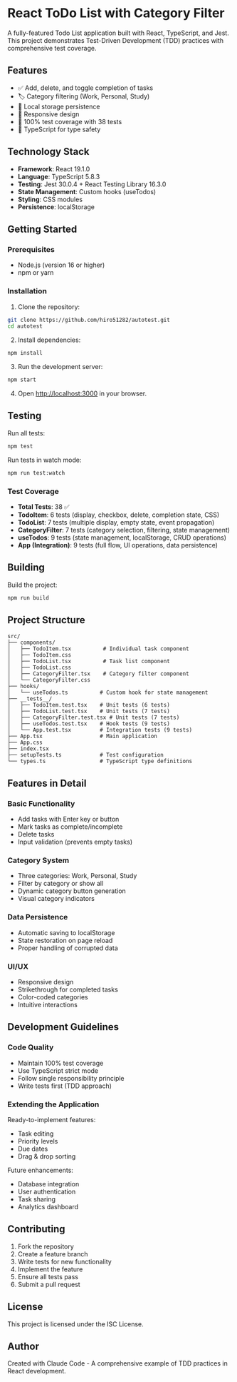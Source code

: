# React ToDo List with Category Filter

A fully-featured Todo List application built with React, TypeScript, and Jest. This project demonstrates Test-Driven Development (TDD) practices with comprehensive test coverage.

## Features

- ✅ Add, delete, and toggle completion of tasks
- 🏷️ Category filtering (Work, Personal, Study)
- 💾 Local storage persistence
- 📱 Responsive design
- 🧪 100% test coverage with 38 tests
- 🔷 TypeScript for type safety

## Technology Stack

- **Framework**: React 19.1.0
- **Language**: TypeScript 5.8.3
- **Testing**: Jest 30.0.4 + React Testing Library 16.3.0
- **State Management**: Custom hooks (useTodos)
- **Styling**: CSS modules
- **Persistence**: localStorage

## Getting Started

### Prerequisites

- Node.js (version 16 or higher)
- npm or yarn

### Installation

1. Clone the repository:
```bash
git clone https://github.com/hiro51282/autotest.git
cd autotest
```

2. Install dependencies:
```bash
npm install
```

3. Run the development server:
```bash
npm start
```

4. Open [http://localhost:3000](http://localhost:3000) in your browser.

## Testing

Run all tests:
```bash
npm test
```

Run tests in watch mode:
```bash
npm run test:watch
```

### Test Coverage

- **Total Tests**: 38 ✅
- **TodoItem**: 6 tests (display, checkbox, delete, completion state, CSS)
- **TodoList**: 7 tests (multiple display, empty state, event propagation)
- **CategoryFilter**: 7 tests (category selection, filtering, state management)
- **useTodos**: 9 tests (state management, localStorage, CRUD operations)
- **App (Integration)**: 9 tests (full flow, UI operations, data persistence)

## Building

Build the project:
```bash
npm run build
```

## Project Structure

```
src/
├── components/
│   ├── TodoItem.tsx          # Individual task component
│   ├── TodoItem.css
│   ├── TodoList.tsx          # Task list component
│   ├── TodoList.css
│   ├── CategoryFilter.tsx    # Category filter component
│   └── CategoryFilter.css
├── hooks/
│   └── useTodos.ts          # Custom hook for state management
├── __tests__/
│   ├── TodoItem.test.tsx    # Unit tests (6 tests)
│   ├── TodoList.test.tsx    # Unit tests (7 tests)
│   ├── CategoryFilter.test.tsx # Unit tests (7 tests)
│   ├── useTodos.test.tsx    # Hook tests (9 tests)
│   └── App.test.tsx         # Integration tests (9 tests)
├── App.tsx                  # Main application
├── App.css
├── index.tsx
├── setupTests.ts            # Test configuration
└── types.ts                 # TypeScript type definitions
```

## Features in Detail

### Basic Functionality
- Add tasks with Enter key or button
- Mark tasks as complete/incomplete
- Delete tasks
- Input validation (prevents empty tasks)

### Category System
- Three categories: Work, Personal, Study
- Filter by category or show all
- Dynamic category button generation
- Visual category indicators

### Data Persistence
- Automatic saving to localStorage
- State restoration on page reload
- Proper handling of corrupted data

### UI/UX
- Responsive design
- Strikethrough for completed tasks
- Color-coded categories
- Intuitive interactions

## Development Guidelines

### Code Quality
- Maintain 100% test coverage
- Use TypeScript strict mode
- Follow single responsibility principle
- Write tests first (TDD approach)

### Extending the Application

Ready-to-implement features:
- Task editing
- Priority levels
- Due dates
- Drag & drop sorting

Future enhancements:
- Database integration
- User authentication
- Task sharing
- Analytics dashboard

## Contributing

1. Fork the repository
2. Create a feature branch
3. Write tests for new functionality
4. Implement the feature
5. Ensure all tests pass
6. Submit a pull request

## License

This project is licensed under the ISC License.

## Author

Created with Claude Code - A comprehensive example of TDD practices in React development.